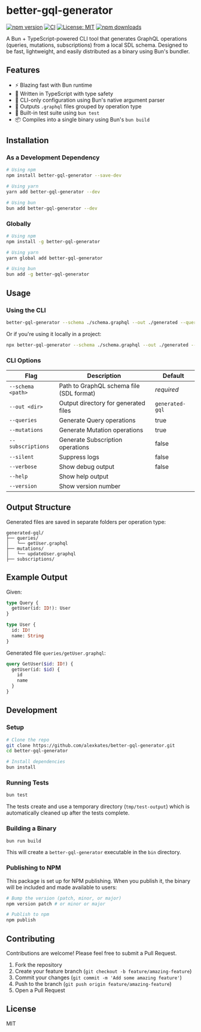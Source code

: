 # better-gql-generator

[![npm version](https://img.shields.io/npm/v/better-gql-generator.svg)](https://www.npmjs.com/package/better-gql-generator)
[![CI](https://github.com/alexkates/better-gql-generator/actions/workflows/ci.yml/badge.svg)](https://github.com/alexkates/better-gql-generator/actions/workflows/ci.yml)
[![License: MIT](https://img.shields.io/badge/License-MIT-yellow.svg)](https://opensource.org/licenses/MIT)
[![npm downloads](https://img.shields.io/npm/dm/better-gql-generator.svg)](https://www.npmjs.com/package/better-gql-generator)

A Bun + TypeScript-powered CLI tool that generates GraphQL operations (queries, mutations, subscriptions) from a local SDL schema. Designed to be fast, lightweight, and easily distributed as a binary using Bun's bundler.

## Features

- ⚡ Blazing fast with Bun runtime
- 🧠 Written in TypeScript with type safety
- 🧰 CLI-only configuration using Bun's native argument parser
- 📁 Outputs `.graphql` files grouped by operation type
- 🧪 Built-in test suite using `bun test`
- 📦 Compiles into a single binary using Bun's `bun build`

## Installation

### As a Development Dependency

```bash
# Using npm
npm install better-gql-generator --save-dev

# Using yarn
yarn add better-gql-generator --dev

# Using bun
bun add better-gql-generator --dev
```

### Globally

```bash
# Using npm
npm install -g better-gql-generator

# Using yarn
yarn global add better-gql-generator

# Using bun
bun add -g better-gql-generator
```

## Usage

### Using the CLI

```bash
better-gql-generator --schema ./schema.graphql --out ./generated --queries --mutations
```

Or if you're using it locally in a project:

```bash
npx better-gql-generator --schema ./schema.graphql --out ./generated --queries --mutations
```

### CLI Options

| Flag              | Description                              | Default         |
| ----------------- | ---------------------------------------- | --------------- |
| `--schema <path>` | Path to GraphQL schema file (SDL format) | _required_      |
| `--out <dir>`     | Output directory for generated files     | `generated-gql` |
| `--queries`       | Generate Query operations                | true            |
| `--mutations`     | Generate Mutation operations             | true            |
| `--subscriptions` | Generate Subscription operations         | false           |
| `--silent`        | Suppress logs                            | false           |
| `--verbose`       | Show debug output                        | false           |
| `--help`          | Show help output                         |                 |
| `--version`       | Show version number                      |                 |

## Output Structure

Generated files are saved in separate folders per operation type:

```
generated-gql/
├── queries/
│   └── getUser.graphql
├── mutations/
│   └── updateUser.graphql
├── subscriptions/
```

## Example Output

Given:

```graphql
type Query {
  getUser(id: ID!): User
}

type User {
  id: ID!
  name: String
}
```

Generated file `queries/getUser.graphql`:

```graphql
query GetUser($id: ID!) {
  getUser(id: $id) {
    id
    name
  }
}
```

## Development

### Setup

```bash
# Clone the repo
git clone https://github.com/alexkates/better-gql-generator.git
cd better-gql-generator

# Install dependencies
bun install
```

### Running Tests

```bash
bun test
```

The tests create and use a temporary directory (`tmp/test-output`) which is automatically cleaned up after the tests complete.

### Building a Binary

```bash
bun run build
```

This will create a `better-gql-generator` executable in the `bin` directory.

### Publishing to NPM

This package is set up for NPM publishing. When you publish it, the binary will be included and made available to users:

```bash
# Bump the version (patch, minor, or major)
npm version patch # or minor or major

# Publish to npm
npm publish
```

## Contributing

Contributions are welcome! Please feel free to submit a Pull Request.

1. Fork the repository
2. Create your feature branch (`git checkout -b feature/amazing-feature`)
3. Commit your changes (`git commit -m 'Add some amazing feature'`)
4. Push to the branch (`git push origin feature/amazing-feature`)
5. Open a Pull Request

## License

MIT
